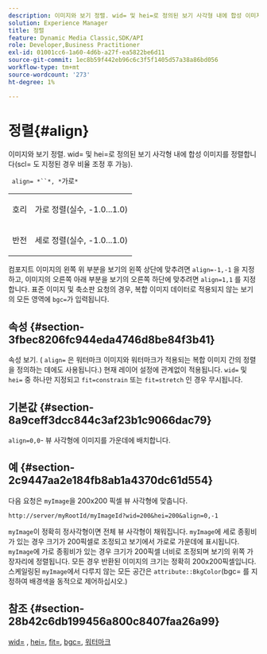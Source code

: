 ```yaml
---
description: 이미지와 보기 정렬. wid= 및 hei=로 정의된 보기 사각형 내에 합성 이미지를 정렬합니다(scl= 도 지정된 경우 비율 조정 후 가능).
solution: Experience Manager
title: 정렬
feature: Dynamic Media Classic,SDK/API
role: Developer,Business Practitioner
exl-id: 01001cc6-1a60-4d6b-a27f-ea5822be6d11
source-git-commit: 1ec8b59f442eb96c6c3f5f1405d57a38a86bd056
workflow-type: tm+mt
source-wordcount: '273'
ht-degree: 1%

---
```


# 정렬{#align}

이미지와 보기 정렬. wid= 및 hei=로 정의된 보기 사각형 내에 합성 이미지를 정렬합니다(scl= 도 지정된 경우 비율 조정 후 가능).

` align= *``*, *`가로`*`

<table id="simpletable_4CB26F72A56D4515B767C303F8E8A1CF"> 
 <tr class="strow"> 
  <td class="stentry"> <p> <span class="codeph"> <span class="varname"> 호리  </span> </span> </p> </td> 
  <td class="stentry"> <p>가로 정렬(실수, -1.0...1.0) </p> </td> 
 </tr> 
 <tr class="strow"> 
  <td class="stentry"> <p> <span class="codeph"> <span class="varname"> 반전  </span> </span> </p> </td> 
  <td class="stentry"> <p>세로 정렬(실수, -1.0...1.0) </p> </td> 
 </tr> 
</table>

컴포지트 이미지의 왼쪽 위 부분을 보기의 왼쪽 상단에 맞추려면 `align=-1,-1` 을 지정하고, 이미지의 오른쪽 아래 부분을 보기의 오른쪽 하단에 맞추려면 `align=1,1` 를 지정합니다. 표준 이미지 및 축소판 요청의 경우, 복합 이미지 데이터로 적용되지 않는 보기의 모든 영역에 `bgc=`가 입력됩니다.

## 속성 {#section-3fbec8206fc944eda4746d8be84f3b41}

속성 보기. ( `align=` 은 워터마크 이미지와 워터마크가 적용되는 복합 이미지 간의 정렬을 정의하는 데에도 사용됩니다.) 현재 레이어 설정에 관계없이 적용됩니다. `wid=` 및 `hei=` 중 하나만 지정되고 `fit=constrain` 또는 `fit=stretch` 인 경우 무시됩니다.

## 기본값 {#section-8a9ceff3dcc844c3af23b1c9066dac79}

`align=0,0`- 뷰 사각형에 이미지를 가운데에 배치합니다.

## 예 {#section-2c9447aa2e184fb8ab1a4370dc61d554}

다음 요청은 `myImage`을 200x200 픽셀 뷰 사각형에 맞춥니다.

`http://server/myRootId/myImageId?wid=200&hei=200&align=0,-1`

`myImage`이 정확히 정사각형이면 전체 뷰 사각형이 채워집니다. `myImage`에 세로 종횡비가 있는 경우 크기가 200픽셀로 조정되고 보기에서 가로로 가운데에 표시됩니다. `myImage`에 가로 종횡비가 있는 경우 크기가 200픽셀 너비로 조정되며 보기의 위쪽 가장자리에 정렬됩니다. 모든 경우 반환된 이미지의 크기는 정확히 200x200픽셀입니다.스케일링된 `myImage`에서 다루지 않는 모든 공간은 `attribute::BkgColor`(bgc= 를 지정하여 배경색을 동적으로 제어하십시오.)

## 참조 {#section-28b42c6db199456a800c8407faa26a99}

[wid=](../../../../../is-api/http-ref/image-serving-api-ref/c-http-protocol-reference/c-command-reference/r-is-http-wid.md#reference-bfeadcb67bf4485f851eb21345527e47) ,  [hei=](../../../../../is-api/http-ref/image-serving-api-ref/c-http-protocol-reference/c-command-reference/r-is-http-hei.md#reference-6d6f556ccc0e4b98a815e8a5c1944a96),  [fit=](../../../../../is-api/http-ref/image-serving-api-ref/c-http-protocol-reference/c-command-reference/r-fit.md#reference-f11bff6d93d143d6b135de3a923bc989),  [bgc=](../../../../../is-api/http-ref/image-serving-api-ref/c-http-protocol-reference/c-command-reference/r-bgc.md#reference-53376175f617446fbe5c69120f834b88),  [워터마크](../../../../../is-api/http-ref/image-serving-api-ref/c-http-protocol-reference/c-syntax-and-features/r-watermarks.md#reference-35d2c3a2c98349b792921c6cb8e73832)
